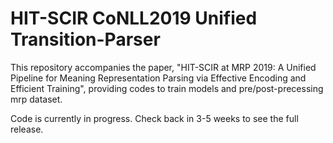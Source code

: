 # HIT-SCIR CoNLL2019 Unified Transition-Parser

This repository accompanies the paper, "HIT-SCIR at MRP 2019: A Unified Pipeline for Meaning Representation Parsing via Effective Encoding and Efficient Training", providing codes to train models and pre/post-precessing mrp dataset.

Code is currently in progress. Check back in 3-5 weeks to see the full release.
